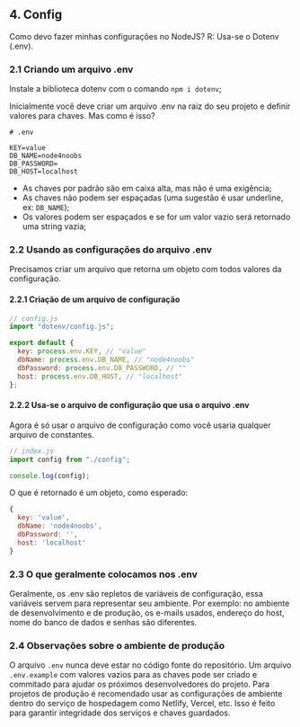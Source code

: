 ## 4. Config

Como devo fazer minhas configurações no NodeJS?
R: Usa-se o Dotenv (.env).

### 2.1 Criando um arquivo .env

Instale a biblioteca dotenv com o comando `npm i dotenv`;

Inicialmente você deve criar um arquivo .env na raiz do seu projeto e definir valores para chaves. Mas como é isso?

```
# .env

KEY=value
DB_NAME=node4noobs
DB_PASSWORD=
DB_HOST=localhost
```

- As chaves por padrão são em caixa alta, mas não é uma exigência;
- As chaves não podem ser espaçadas (uma sugestão é usar underline, ex: `DB_NAME`);
- Os valores podem ser espaçados e se for um valor vazio será retornado uma string vazia;

### 2.2 Usando as configurações do arquivo .env

Precisamos criar um arquivo que retorna um objeto com todos valores da configuração.

#### 2.2.1 Criação de um arquivo de configuração

```javascript
// config.js
import "dotenv/config.js";

export default {
  key: process.env.KEY, // "value"
  dbName: process.env.DB_NAME, // "node4noobs"
  dbPassword: process.env.DB_PASSWORD, // ""
  host: process.env.DB_HOST, // "localhost"
};
```

#### 2.2.2 Usa-se o arquivo de configuração que usa o arquivo .env

Agora é só usar o arquivo de configuração como você usaria qualquer arquivo de constantes.

```javascript
// index.js
import config from "./config";

console.log(config);
```

O que é retornado é um objeto, como esperado:

```javascript
{
  key: 'value',
  dbName: 'node4noobs',
  dbPassword: '',
  host: 'localhost'
}
```

### 2.3 O que geralmente colocamos nos .env

Geralmente, os .env são repletos de variáveis de configuração, essa variáveis servem para representar seu ambiente.
Por exemplo: no ambiente de desenvolvimento e de produção, os e-mails usados, endereço do host, nome do banco de dados e senhas são diferentes.

### 2.4 Observações sobre o ambiente de produção

O arquivo `.env` nunca deve estar no código fonte do repositório. Um arquivo `.env.example` com valores vazios para as chaves pode ser criado e commitado para ajudar os próximos desenvolvedores do projeto.
Para projetos de produção é recomendado usar as configurações de ambiente dentro do serviço de hospedagem como Netlify, Vercel, etc. Isso é feito para garantir integridade dos serviços e chaves guardados.
